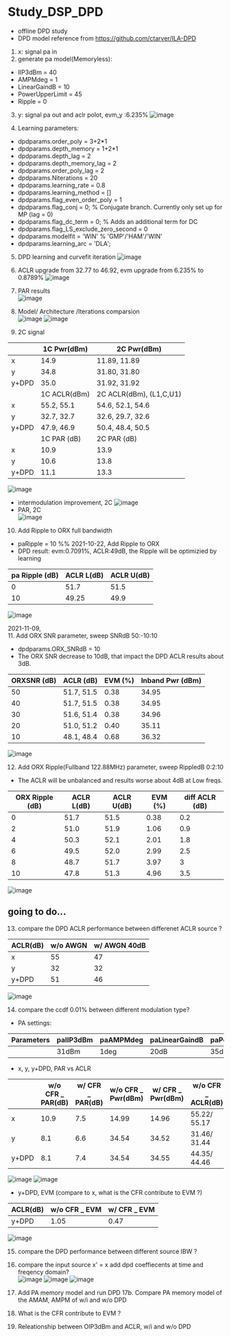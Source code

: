 # Study_DSP_DPD
- offline DPD study
- DPD model reference from https://github.com/ctarver/ILA-DPD

1. x: signal pa in
2. generate pa model(Memoryless): 
- IIP3dBm = 40
- AMPMdeg = 1
- LinearGaindB = 10
- PowerUpperLimit = 45
- Ripple = 0
3. y: signal pa out and aclr polot, evm_y :6.235%
![image](https://user-images.githubusercontent.com/87049112/138379342-52b683ac-06a2-474a-a41d-6bf985b4658a.png)

4. Learning parameters:
- dpdparams.order_poly = 3+2*1
- dpdparams.depth_memory = 1+2*1
- dpdparams.depth_lag = 2
- dpdparams.depth_memory_lag = 2
- dpdparams.order_poly_lag = 2
- dpdparams.Niterations = 20
- dpdparams.learning_rate = 0.8
- dpdparams.learning_method = []
- dpdparams.flag_even_order_poly = 1
- dpdparams.flag_conj = 0;   % Conjugate branch. Currently only set up for MP (lag = 0)
- dpdparams.flag_dc_term = 0; % Adds an additional term for DC
- dpdparams.flag_LS_exclude_zero_second = 0
- dpdparams.modelfit = 'WIN' % 'GMP'/'HAM'/'WIN'
- dpdparams.learning_arc = 'DLA';

5. DPD learning and curvefit iteration
![image](https://user-images.githubusercontent.com/87049112/138372239-15930747-b7b3-4a5e-a36a-acb57c78eed2.png)

6. ACLR upgrade from 32.77 to 46.92, evm upgrade from 6.235% to 0.8789%
![image](https://user-images.githubusercontent.com/87049112/138372478-6201a5f4-5cdc-4d22-879a-660f267869bf.png)
7. PAR results                                                         
![image](https://user-images.githubusercontent.com/87049112/138372742-c06834c2-ec2d-4675-864d-3dacc601905d.png)
8. Model/ Architecture /Iterations comparsion         
![image](https://user-images.githubusercontent.com/87049112/138373658-207e618e-6dd1-4188-9a0f-a57399ff097f.png)
![image](https://user-images.githubusercontent.com/87049112/138375185-99ac0e48-d4e4-41f0-a2c7-6402d142daa1.png)

9. 2C signal

|              | 1C Pwr(dBm) | 2C Pwr(dBm) |
| -------------| ----------- | --------    |
| x            | 14.9        | 11.89, 11.89|
| y            | 34.8        | 31.80, 31.80|
| y+DPD        | 35.0        | 31.92, 31.92|
|              | 1C ACLR(dBm)      | 2C ACLR(dBm), (L1,C,U1) |
| x            | 55.2, 55.1        | 54.6, 52.1, 54.6         |
| y            | 32.7, 32.7        | 32.6, 29.7, 32.6         |
| y+DPD        | 47.9, 46.9        | 50.4, 48.4, 50.5         |
|              | 1C PAR (dB) | 2C PAR (dB)  |
| x            | 10.9        | 13.9         |
| y            | 10.6        | 13.8         |
| y+DPD        | 11.1        | 13.3         |

![image](https://user-images.githubusercontent.com/87049112/138378577-f7c11296-f872-4de7-a206-f58ed3907540.png)
- intermodulation improvement, 2C
![image](https://user-images.githubusercontent.com/87049112/138378911-e7db40a0-4006-417b-977f-a770e5663c38.png)
- PAR, 2C        
![image](https://user-images.githubusercontent.com/87049112/138379029-180d9daf-ed52-4f15-a0b9-d208473f7fb5.png)

10. Add Ripple to ORX full bandwidth
- paRipple = 10 %% 2021-10-22, Add Ripple to ORX
- DPD result: evm:0.7091%, ACLR:49dB, the Ripple will be optimizied by learning

| pa Ripple (dB)   | ACLR L(dB)   | ACLR U(dB)  |
| -------------    | -------------| --------    |
| 0                | 51.7         | 51.5        |
| 10               | 49.25        | 49.9        |

![image](https://user-images.githubusercontent.com/87049112/138404320-60f545aa-bd0a-40fe-9126-7e1b605f4cee.png)

2021-11-09,               
11. Add ORX SNR parameter, sweep SNRdB 50:-10:10
- dpdparams.ORX_SNRdB = 10
- The ORX SNR decrease to 10dB, that impact the DPD ACLR results about 3dB.  

| ORXSNR (dB)   | ACLR (dB)       | EVM (%)     | Inband Pwr (dBm) |
| -------------| -------------    | --------    | --------         |
| 50           | 51.7, 51.5       | 0.38        | 34.95            |
| 40           | 51.7, 51.5       | 0.38        | 34.95            |
| 30           | 51.6, 51.4       | 0.38        | 34.96            |
| 20           | 51.0, 51.2       | 0.40        | 35.11            |
| 10           | 48.1, 48.4       | 0.68        | 36.32            |

![image](https://user-images.githubusercontent.com/87049112/140844716-5812d57f-fbcc-4f98-818d-21b83fd62b6e.png)

12. Add ORX Ripple(Fullband 122.88MHz) parameter, sweep RippledB 0:2:10
- The ACLR will be unbalanced and results worse about 4dB at Low freqs.

| ORX Ripple (dB) | ACLR L(dB) | ACLR U(dB) |EVM (%)   |diff ACLR (dB)|
| ------------    | --------   | --------   | -------- |--------      |
| 0               | 51.7       | 51.5       | 0.38     | 0.2          |
| 2               | 51.0       | 51.9       | 1.06     | 0.9          |
| 4               | 50.3       | 52.1       | 2.01     | 1.8          |
| 6               | 49.5       | 52.0       | 2.99     | 2.5          |
| 8               | 48.7       | 51.7       | 3.97     | 3            |
| 10              | 47.8       | 51.3       | 4.96     | 3.5          |

![image](https://user-images.githubusercontent.com/87049112/140856955-f252a472-4587-4315-a348-f818b64d21e8.png)

## going to do...
13. compare the DPD ACLR performance between differenet ACLR source ? 
 
| ACLR(dB)     | w/o AWGN         | w/ AWGN 40dB|
| -------------| -------------    | --------    |
| x            | 55               | 47          |
| y            | 32               | 32          |
| y+DPD        | 51               | 46          |

![image](https://user-images.githubusercontent.com/87049112/169646757-fdb64a80-17ea-493c-9ba9-082c552eab79.png)

14. compare the ccdf 0.01% between different modulation type?
- PA settings:  

| Parameters | paIIP3dBm | paAMPMdeg | paLinearGaindB | paPowerUpperLimit |
| -----------| ----------| --------  | --------       | --------          |
|            | 31dBm     | 1deg      | 20dB           | 35dBm             |

- x, y, y+DPD, PAR vs ACLR  

|       | w/o CFR _ PAR(dB) | w/ CFR _ PAR(dB) | w/o CFR _ Pwr(dBm) | w/ CFR _ Pwr(dBm) | w/o CFR _ ACLR(dB)  | w/ CFR _ ACLR(dB)  |
| ------| -------------     | --------         | --------           | --------          | --------            | --------           |
| x     | 10.9              | 7.5              | 14.99              | 14.96             | 55.22/ 55.17        | 55.06/ 55.02       |
| y     | 8.1               | 6.6              | 34.54              | 34.52             | 31.46/ 31.44        | 31.63/ 31.65       |
| y+DPD | 8.1               | 7.4              | 34.54              | 34.55             | 44.35/ 44.46        | 50.30/ 50.21       |

![image](https://user-images.githubusercontent.com/87049112/170856426-113587d8-91e5-4948-9ebe-77bd2e47e785.png)
![image](https://user-images.githubusercontent.com/87049112/170856433-b67d7cc0-9d88-4376-b4ab-8a83b9e507ab.png)

- y+DPD, EVM (compare to x, what is the CFR contribute to EVM ?)

| ACLR(dB)     | w/o CFR _ EVM | w/ CFR _ EVM |
| -------------| ------------- | --------     |
| y+DPD        | 1.05          | 0.47         |

![image](https://user-images.githubusercontent.com/87049112/170856403-59d88942-0368-4247-882c-6e26ba9a8719.png)

15. compare the DPD performance between different source IBW ?
16. compare the input source x' = x add dpd coeffiecents at time and freqency domain?    
![image](https://user-images.githubusercontent.com/87049112/169651422-21d86170-7bdb-44c3-8c9d-574a92f34b67.png)
![image](https://user-images.githubusercontent.com/87049112/169651617-a6f053ee-77a2-43db-9da5-6c411692c3e0.png)
![image](https://user-images.githubusercontent.com/87049112/169651497-e560f4d3-aa30-4f6a-8a54-22d3cb8209e1.png)

17. Add PA memory model and run DPD
17b. Compare PA memory model of the AMAM, AMPM of w/i and w/o DPD
18. What is the CFR contribute to EVM ?
19. Releationship between OIP3dBm and ACLR, w/i and w/o DPD
